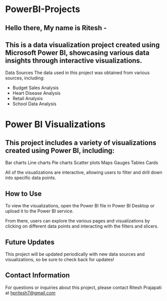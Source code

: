 # PowerBI-Projects
## Hello there, My name is Ritesh - 
## This is a data visualization project created using Microsoft Power BI, showcasing various data insights through interactive visualizations.


Data Sources
The data used in this project was obtained from various sources, including:

- Budget Sales Analysis
- Heart Disease Analysis
- Retail Analysis
- School Data Analysis

# Power BI Visualizations
## This project includes a variety of visualizations created using Power BI, including:

Bar charts
Line charts
Pie charts
Scatter plots
Maps
Gauges
Tables
Cards

All of the visualizations are interactive, allowing users to filter and drill down into specific data points.

## How to Use
To view the visualizations, open the Power BI file in Power BI Desktop or upload it to the Power BI service.

From there, users can explore the various pages and visualizations by clicking on different data points and interacting with the filters and slicers.

## Future Updates
This project will be updated periodically with new data sources and visualizations, so be sure to check back for updates!

## Contact Information
For questions or inquiries about this project, please contact Ritesh Prajapati at hpritesh7@gmail.com
